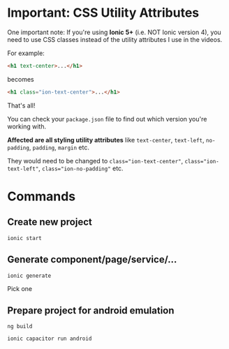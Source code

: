 # Important: CSS Utility Attributes
One important note: If you're using __Ionic 5+__ (i.e. NOT Ionic version 4), you need to use CSS classes instead of the utility attributes I use in the videos.

For example:

```HTML
<h1 text-center>...</h1>
```
becomes

```HTML
<h1 class="ion-text-center">...</h1>
```
That's all!

You can check your `package.json` file to find out which version you're working with.

__Affected are all styling utility attributes__ like `text-center`, `text-left`, `no-padding`, `padding`, `margin` etc.

They would need to be changed to `class="ion-text-center"`, `class="ion-text-left"`, `class="ion-no-padding"` etc.

# Commands

## Create new project
`ionic start`

## Generate component/page/service/...
`ionic generate`

Pick one

## Prepare project for android emulation
`ng build`

`ionic capacitor run android`